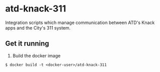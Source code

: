 # atd-knack-311

Integration scripts which manage communication between ATD's Knack apps and the City's 311 system.


## Get it running

1. Build the docker image

```shell
$ docker build -t <docker-user>/atd-knack-311
```
